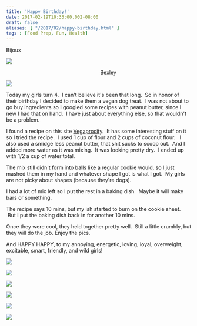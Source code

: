 ```yaml
---
title: 'Happy Birthday!'
date: 2017-02-19T10:33:00.002-08:00
draft: false
aliases: [ "/2017/02/happy-birthday.html" ]
tags : [Food Prep, Fun, Health]
---
```


Bijoux

[![](https://2.bp.blogspot.com/-qgf-xNCJJBo/WKniu8G8A7I/AAAAAAAABRA/_qlsTSe27osIhomeGLPEntf9D5LB54oswCEw/s640/IMG_7761%255B1%255D.JPG)](https://2.bp.blogspot.com/-qgf-xNCJJBo/WKniu8G8A7I/AAAAAAAABRA/_qlsTSe27osIhomeGLPEntf9D5LB54oswCEw/s1600/IMG_7761%255B1%255D.JPG)

                                                                 Bexley  

[![](https://2.bp.blogspot.com/-gNL89Nusfm0/WKni44OebdI/AAAAAAAABRE/DXsYu3cVTgQGuXEdGB6bYmqOaF2YcbXSwCEw/s640/IMG_7763%255B1%255D.JPG)](https://2.bp.blogspot.com/-gNL89Nusfm0/WKni44OebdI/AAAAAAAABRE/DXsYu3cVTgQGuXEdGB6bYmqOaF2YcbXSwCEw/s1600/IMG_7763%255B1%255D.JPG)

  
Today my girls turn 4.  I can't believe it's been that long.  So in honor of their birthday I decided to make them a vegan dog treat.  I was not about to go buy ingredients so I googled some recipes with peanut butter, since I new I had that on hand.  I have just about everything else, so that wouldn't be a problem.  
  
I found a recipe on this site [Vegaprocity](https://vegaprocity.com/2014/10/homemade-vegan-dog-treats/).  It has some interesting stuff on it so I tried the recipe.  I used 1 cup of flour and 2 cups of coconut flour.   I also used a smidge less peanut butter, that shit sucks to scoop out.  And I added more water as it was mixing.  It was looking pretty dry.  I ended up with 1/2 a cup of water total.  
  
The mix still didn't form into balls like a regular cookie would, so I just mashed them in my hand and whatever shape I got is what I got.  My girls are not picky about shapes (because they're dogs).  
  
I had a lot of mix left so I put the rest in a baking dish.  Maybe it will make bars or something.  
  
The recipe says 10 mins, but my ish started to burn on the cookie sheet.  But I put the baking dish back in for another 10 mins.  
  
Once they were cool, they held together pretty well.  Still a little crumbly, but they will do the job. Enjoy the pics.  
  
And HAPPY HAPPY, to my annoying, energetic, loving, loyal, overweight, excitable, smart, friendly, and wild girls!  
  

[![](https://2.bp.blogspot.com/-6Rw8n8Q_MoY/WKnjrRmiC9I/AAAAAAAABRM/ODFBT0LVDt0EogFoEPOn-CHKeeeC4MpVwCLcB/s640/IMG_7753%255B1%255D.PNG)](https://2.bp.blogspot.com/-6Rw8n8Q_MoY/WKnjrRmiC9I/AAAAAAAABRM/ODFBT0LVDt0EogFoEPOn-CHKeeeC4MpVwCLcB/s1600/IMG_7753%255B1%255D.PNG)

  

[![](https://3.bp.blogspot.com/-v7oOy8Zplc8/WKnjwO6AtQI/AAAAAAAABRQ/eQWN83alT3YJw9eOhd7yCkpbSCS9gfRrwCLcB/s640/IMG_7754%255B1%255D.JPG)](https://3.bp.blogspot.com/-v7oOy8Zplc8/WKnjwO6AtQI/AAAAAAAABRQ/eQWN83alT3YJw9eOhd7yCkpbSCS9gfRrwCLcB/s1600/IMG_7754%255B1%255D.JPG)

  

[![](https://1.bp.blogspot.com/-MP3h59aef90/WKnj0uGd1-I/AAAAAAAABRU/JEtn31SeweE1u07MNQC2eZpQHevu4YNFACLcB/s640/IMG_7755%255B1%255D.JPG)](https://1.bp.blogspot.com/-MP3h59aef90/WKnj0uGd1-I/AAAAAAAABRU/JEtn31SeweE1u07MNQC2eZpQHevu4YNFACLcB/s1600/IMG_7755%255B1%255D.JPG)

  

[![](https://1.bp.blogspot.com/-lgYG0JCyJgE/WKnj4DbkVmI/AAAAAAAABRY/NPByPehpiEIFr3DB75TBjLaomFAmrUWwwCLcB/s640/IMG_7756%255B1%255D.JPG)](https://1.bp.blogspot.com/-lgYG0JCyJgE/WKnj4DbkVmI/AAAAAAAABRY/NPByPehpiEIFr3DB75TBjLaomFAmrUWwwCLcB/s1600/IMG_7756%255B1%255D.JPG)

  

[![](https://2.bp.blogspot.com/-oTjSNxnccN4/WKnj7Y2EFrI/AAAAAAAABRc/ChJZEMMtuoIcSq_iEa3gHJ2Q8M1iimemwCLcB/s320/IMG_7757%255B1%255D.JPG)](https://2.bp.blogspot.com/-oTjSNxnccN4/WKnj7Y2EFrI/AAAAAAAABRc/ChJZEMMtuoIcSq_iEa3gHJ2Q8M1iimemwCLcB/s1600/IMG_7757%255B1%255D.JPG)

  

[![](https://1.bp.blogspot.com/-tStLOrzHnL4/WKnkKxSJBHI/AAAAAAAABRk/Gi8ge0Tglo00ljgPzS7dlLJV2Pj5LcafACLcB/s320/IMG_7758%255B1%255D.JPG)](https://1.bp.blogspot.com/-tStLOrzHnL4/WKnkKxSJBHI/AAAAAAAABRk/Gi8ge0Tglo00ljgPzS7dlLJV2Pj5LcafACLcB/s1600/IMG_7758%255B1%255D.JPG)